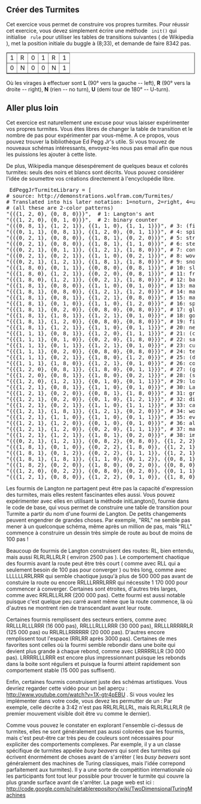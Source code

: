 
## Créer des Turmites ##

Cet exercice vous permet de construire vos propres turmites. Pour réussir
cet exercice, vous devez simplement écrire une méthode ` init()` qui initialise ` rule` pour utiliser les tables de transitions
suivantes ( de Wikipedia ), met la position initiale du buggle à (8;33), et
demande de faire 8342 pas.



<table border=1>
	<tr>
	</tr>
	<tr>
	</tr>
	<tr>
	</tr>
	<tr>
		<td > 1 </td>
		<td > R </td>
		<td > 0 </td>
		<td > 1 </td>
		<td > R </td>
		<td > 1 </td>
	</tr>
	<tr>
		<td > 0 </td>
		<td > N </td>
		<td > 0 </td>
		<td > 0 </td>
		<td > N </td>
		<td > 1 </td>
	</tr>
</table>

Où les virages à effectuer sont **L** (90° vers la gauche -- left), **R** (90° vers la droite -- right), **N** (rien -- no turn), **U** (demi tour de 180° -- U-turn).


## Aller plus loin ##

Cet exercice est naturellement une excuse pour vous laisser expérimenter vos
propres turmites. Vous êtes libres de changer la table de transition et le
nombre de pas pour expérimenter par vous-même. A ce propos, vous pouvez
trouver la bibliothèque Ed Pegg Jr's utile. Si vous trouvez de nouveaux
schémas intéressants, envoyez-les nous pas email afin que nous les puissions
les ajouter à cette liste.

De plus, Wikipedia manque désespérement de quelques beaux et colorés
turmites: seuls des noirs et blancs sont décrits. Vous pouvez considérer
l'idée de soumettre vos créations directement à l'encyclopédie libre.


<pre> EdPeggJrTurmiteLibrary = [
# source: http://demonstrations.wolfram.com/Turmites/
# Translated into his later notation: 1=noturn, 2=right, 4=u-turn, 8=left
# (all these are 2-color patterns)
"{{{1, 2, 0}, {0, 8, 0}}}",  # 1: Langton's ant
"{{{1, 2, 0}, {0, 1, 0}}}",  # 2: binary counter
"{{{0, 8, 1}, {1, 2, 1}}, {{1, 1, 0}, {1, 1, 1}}}", # 3: (filled triangle)
"{{{0, 1, 1}, {0, 8, 1}}, {{1, 2, 0}, {0, 1, 1}}}", # 4: spiral in a box
"{{{0, 2, 1}, {0, 8, 0}}, {{1, 8, 1}, {0, 2, 0}}}", # 5: stripe-filled spiral
"{{{0, 2, 1}, {0, 8, 0}}, {{1, 8, 1}, {1, 1, 0}}}", # 6: stepped pyramid
"{{{0, 2, 1}, {0, 1, 1}}, {{1, 2, 1}, {1, 8, 0}}}", # 7: contoured island
"{{{0, 2, 1}, {0, 2, 1}}, {{1, 1, 0}, {0, 2, 1}}}", # 8: woven placemat
"{{{0, 2, 1}, {1, 2, 1}}, {{1, 8, 1}, {1, 8, 0}}}", # 9: snowflake-ish
"{{{1, 8, 0}, {0, 1, 1}}, {{0, 8, 0}, {0, 8, 1}}}", # 10: slow city builder
"{{{1, 8, 0}, {1, 2, 1}}, {{0, 2, 0}, {0, 8, 1}}}", # 11: framed computer art
"{{{1, 8, 0}, {1, 2, 1}}, {{0, 2, 1}, {1, 8, 0}}}", # 12: balloon bursting (makes a spreading highway)
"{{{1, 8, 1}, {0, 8, 0}}, {{1, 1, 0}, {0, 1, 0}}}", # 13: makes a horizontal highway
"{{{1, 8, 1}, {0, 8, 0}}, {{1, 2, 1}, {1, 2, 0}}}", # 14: makes a 45 degree highway
"{{{1, 8, 1}, {0, 8, 1}}, {{1, 2, 1}, {0, 8, 0}}}", # 15: makes a 45 degree highway
"{{{1, 8, 1}, {0, 1, 0}}, {{1, 1, 0}, {1, 2, 0}}}", # 16: spiral in a filled box
"{{{1, 8, 1}, {0, 2, 0}}, {{0, 8, 0}, {0, 8, 0}}}", # 17: glaciers
"{{{1, 8, 1}, {1, 8, 1}}, {{1, 2, 1}, {0, 1, 0}}}", # 18: golden rectangle!
"{{{1, 8, 1}, {1, 2, 0}}, {{0, 8, 0}, {0, 8, 0}}}", # 19: fizzy spill
"{{{1, 8, 1}, {1, 2, 1}}, {{1, 1, 0}, {0, 1, 1}}}", # 20: nested cabinets
"{{{1, 1, 1}, {0, 8, 1}}, {{1, 2, 0}, {1, 1, 1}}}", # 21: (cross)
"{{{1, 1, 1}, {0, 1, 0}}, {{0, 2, 0}, {1, 8, 0}}}", # 22: saw-tipped growth
"{{{1, 1, 1}, {0, 1, 1}}, {{1, 2, 1}, {0, 1, 0}}}", # 23: curves in blocks growth
"{{{1, 1, 1}, {0, 2, 0}}, {{0, 8, 0}, {0, 8, 0}}}", # 24: textured growth
"{{{1, 1, 1}, {0, 2, 1}}, {{1, 8, 0}, {1, 2, 0}}}", # 25: (diamond growth)
"{{{1, 1, 1}, {1, 8, 0}}, {{1, 2, 1}, {0, 1, 0}}}", # 26: coiled rope
"{{{1, 2, 0}, {0, 8, 1}}, {{1, 8, 0}, {0, 1, 1}}}", # 27: (growth)
"{{{1, 2, 0}, {0, 8, 1}}, {{1, 8, 0}, {0, 2, 1}}}", # 28: (square spiral)
"{{{1, 2, 0}, {1, 2, 1}}, {{0, 1, 0}, {0, 1, 1}}}", # 29: loopy growth with holes
"{{{1, 2, 1}, {0, 8, 1}}, {{1, 1, 0}, {0, 1, 0}}}", # 30: Lanton's Ant drawn with squares
"{{{1, 2, 1}, {0, 2, 0}}, {{0, 8, 1}, {1, 8, 0}}}", # 31: growth with curves and blocks
"{{{1, 2, 1}, {0, 2, 0}}, {{0, 1, 0}, {1, 2, 1}}}", # 32: distracted spiral builder
"{{{1, 2, 1}, {0, 2, 1}}, {{1, 1, 0}, {1, 1, 1}}}", # 33: cauliflower stalk (45 deg highway)
"{{{1, 2, 1}, {1, 8, 1}}, {{1, 2, 1}, {0, 2, 0}}}", # 34: worm trails (eventually turns cyclic!)
"{{{1, 2, 1}, {1, 1, 0}}, {{1, 1, 0}, {0, 1, 1}}}", # 35: eventually makes a two-way highway!
"{{{1, 2, 1}, {1, 2, 0}}, {{0, 1, 0}, {0, 1, 0}}}", # 36: almost symmetric mould bloom
"{{{1, 2, 1}, {1, 2, 0}}, {{0, 2, 0}, {1, 1, 1}}}", # 37: makes a 1 in 2 gradient highway
"{{{1, 2, 1}, {1, 2, 1}}, {{1, 8, 1}, {0, 2, 0}}}", # 38: immediately makes a 1 in 3 highway
"{{{0, 2, 1}, {1, 2, 1}}, {{0, 8, 2}, {0, 8, 0}}, {{1, 2, 2}, {1, 8, 0}}}", # 39: squares and diagonals growth
"{{{1, 8, 1}, {0, 1, 0}}, {{0, 2, 2}, {1, 8, 0}}, {{1, 2, 1}, {1, 1, 0}}}", # 40: streak at approx. an 8.1 in 1 gradient
"{{{1, 8, 1}, {0, 1, 2}}, {{0, 2, 2}, {1, 1, 1}}, {{1, 2, 1}, {1, 1, 0}}}", # 41: streak at approx. a 1.14 in 1 gradient
"{{{1, 8, 1}, {1, 8, 1}}, {{1, 1, 0}, {0, 1, 2}}, {{0, 8, 1}, {1, 1, 1}}}", # 42: maze-like growth
"{{{1, 8, 2}, {0, 2, 0}}, {{1, 8, 0}, {0, 2, 0}}, {{0, 8, 0}, {0, 8, 1}}}", # 43: growth by cornices
"{{{1, 2, 0}, {0, 2, 2}}, {{0, 8, 0}, {0, 2, 0}}, {{0, 1, 1}, {1, 8, 0}}}", # 44: makes a 1 in 7 highway
"{{{1, 2, 1}, {0, 8, 0}}, {{1, 2, 2}, {0, 1, 0}}, {{1, 8, 0}, {0, 8, 0}}}", # 45: makes a 4 in 1 highway</pre>

Les fourmis de Langton ne partagent peut être pas la capacité d'expression
des turmites, mais elles restent fascinantes elles aussi. Vous pouvez
expérimenter avec elles en utilisant la méthode initLangton(), fournie dans
le code de base, qui vous permet de construire une table de transition pour
Turmite a partir du nom d'une fourmi de Langton. De petits changements
peuvent engendrer de grandes choses. Par exemple, "RRL" ne semble pas mener
à un quelconque schéma, même après un million de pas, mais "RLL" commence à
construire un dessin très simple de route au bout de moins de 100 pas !

Beaucoup de fourmis de Langton construisent des routes: RL, bien entendu,
mais aussi RLRLRLLRLR ( environ 2500 pas ). Le comportement chaotique des
fourmis avant la route peut être très court ( comme avec RLL qui a seulement
besoin de 100 pas pour converger ) ou très long, comme avec LLLLLLRRLRRR qui
semble chaotique jusqu'à plus de 500 000 pas avant de constuire la route ou
encore RRLLLRRRLRRR qui nécessite 1 170 000 pour commencer à
converger. Certaines sont étroites, d'autres très larges, comme avec
RRLRLLRLRR (200 000 pas). Cette fourmi est aussi notable puisque c'est
quelque peu carré avant même que la route commence, là où d'autres ne
montrent rien de transcendant avant leur route.

Certaines fourmis remplissent des secteurs entiers, comme avec RRLLLRLLLRRR
(16 000 pas), RRLLLRLLLRRR (30 000 pas), RRLLLRRRRRLR (125 000 pas) ou
RRLRLLRRRRRR (20 000 pas). D'autres encore remplissent tout l'espace (RRLRR
après 3000 pas). Certaines de mes favorites sont celles où la fourmi semble
rebondir dans une boite qui devient plus grande à chaque rebond, comme avec
LRRRRRLLR (30 000 pas). LRRRRLLLRRR est encore plus impressionnant puisque
les rebonds dans la boite sont réguliers et puisque la fourmi atteint
rapidement son comportement stable (15 000 pas suffisent).

Enfin, certaines fourmis construisent juste des schémas artistiques. Vous
devriez regarder cette vidéo pour un bel aperçu :
http://www.youtube.com/watch?v=1X-gtr4pEBU .
Si vous voulez les implémenter dans votre code, vous devez les permutter de
un : Par exemple, celle décrite à 3:42 n'est pas RRLRLRLLRL, mais RLRLRLLRLR
(le premier mouvement visible doit être vu comme le dernier).

Comme vous pouvez le constater en explorant l'ensemble ci-dessus de
turmites, elles ne sont généralement pas aussi colorées que les fourmis,
mais c'est peut-être car très peu de couleurs sont nécessaires pour
expliciter des comportements complexes. Par exemple, il y a un classe
spécifique de turmites appelée *busy beavers* qui sont des turmites qui
écrivent énormément de choses avant de s'arrêter ( les *busy beavers* sont généralement des machines de Turing classiques, mais l'idée correpond
parfaitement aux turmites). Il y a une sorte de compétition internationale
où les participants font tout leur possible pour trouver le turmite qui
couvre la plus grande surface avant de s'arrêter.
La page web est ici :
http://code.google.com/p/ruletablerepository/wiki/TwoDimensionalTuringMachines

